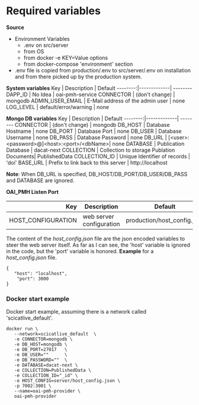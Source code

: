 # Required variables
**Source**
- Environment Variables
   - .env on src/server
   - from OS
   - from docker -e KEY=Value options
   - from docker-compose 'environment' section
- .env file is copied from production/.env to
  src/server/.env on installation and from 
  there picked up by the production system.

**System variables**
 Key | Description | Default
 --------:|-------------| --------
DAPP_ID | No Idea | oai-pmh-service
CONNECTOR | (don't change) | mongodb
ADMIN_USER_EMAIL | E-Mail address of the admin user | none
LOG_LEVEL | default/error/warning | none  

**Mongo DB variables**
 Key | Description | Default
 --------:|-------------| --------
CONNECTOR | (don't change) | mongodb
DB_HOST | Database Hostname | none
DB_PORT | Database Port | none
DB_USER | Database Username | none
DB_PASS | Database Password | none
DB_URL |  [&lt;user&gt;:&lt;password&gt;@]&lt;host&gt;:&lt;port&gt;/&lt;dbName&gt;| none
DATABASE | Publication Database | dacat-next
COLLECTION | Collection to storage Publation Documents| PublishedData
COLLECTION_ID | Unique Identifier of records | 'doi' 
BASE_URL | Prefix to link back to this server | http://localhost 

**Note**: When DB_URL is specified, DB_HOST/DB_PORT/DB_USER/DB_PASS and DATABASE are ignored.

**OAI_PMH Listen Port**

 Key | Description | Default
 --------:|-------------| --------
HOST_CONFIGURATION | web server configuration | production/host_config.json

The content of the *host_config.json* file are the json encoded variables to steer the web server itself. 
As far as I can see, the 'host' variable is ignored in the code, but the 'port' variable is honored.
**Example** for a *host_config.json* file.
```
{
   "host": "localhost",
    "port": 3000
}
```

### Docker start example
Docker start example, assuming there is a network called
'scicatlive_default'.
```
docker run \
   --network=scicatlive_default  \
   -e CONNECTOR=mongodb \
   -e DB_HOST=mongodb \
   -e DB_PORT=27017   \
   -e DB_USER=""      \
   -e DB_PASSWORD=""  \
   -e DATABASE=dacat-next \
   -e COLLECTION=PublishedData \
   -e COLLECTION_ID="_id" \
   -e HOST_CONFIG=server/host_config.json \
   -p 7002:3001 \
   --name=oai-pmh-provider \
   oai-pmh-provider
```
